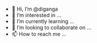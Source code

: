 - 👋 Hi, I’m @diganga
- 👀 I’m interested in ...
- 🌱 I’m currently learning ...
- 💞️ I’m looking to collaborate on ...
- 📫 How to reach me ...

<!---
diganga/diganga is a ✨ special ✨ repository because its `README.md` (this file) appears on your GitHub profile.
You can click the Preview link to take a look at your changes.
--->
